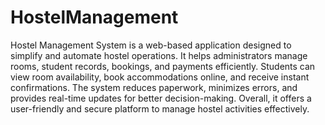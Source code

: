 # HostelManagement
Hostel Management System is a web-based application designed to simplify and automate hostel operations. It helps administrators manage rooms, student records, bookings, and payments efficiently. Students can view room availability, book accommodations online, and receive instant confirmations. The system reduces paperwork, minimizes errors, and provides real-time updates for better decision-making. Overall, it offers a user-friendly and secure platform to manage hostel activities effectively.
